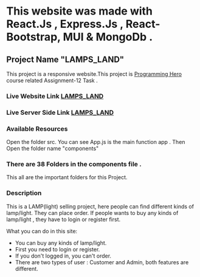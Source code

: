 # This website was made with React.Js , Express.Js , React-Bootstrap, MUI & MongoDb .

## Project Name "LAMPS_LAND"
This project is a responsive website.This project is [Programming Hero](https://web.programming-hero.com/) course related Assignment-12 Task .

### Live Website Link [LAMPS_LAND](https://lamps-land.web.app/)
### Live Server Side Link [LAMPS_LAND](https://rocky-sands-89317.herokuapp.com/) 

### Available Resources
Open the folder src. You can see App.js is the main function app .
Then Open the folder name "components"
### There are 38 Folders in the components file .
This all are the important folders for this Project.

### Description

This is a LAMP(light) selling project, here people can find different kinds of lamp/light. They can place order. If people wants to buy any kinds of lamp/light , they have to login or register first.

What you can do in this site:

- You can buy any kinds of lamp/light.
- First you need to login or register.
- If you don't logged in, you can't order.
- There are two types of user : Customer and Admin, both features are different.
